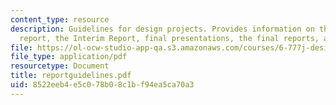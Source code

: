 ```yaml
---
content_type: resource
description: Guidelines for design projects. Provides information on the preliminary
  report, the Interim Report, final presentations, the final reports, and grading.
file: https://ol-ocw-studio-app-qa.s3.amazonaws.com/courses/6-777j-design-and-fabrication-of-microelectromechanical-devices-spring-2007/8522eeb4e5c078b08c1bf94ea5ca70a3_reportguidelines.pdf
file_type: application/pdf
resourcetype: Document
title: reportguidelines.pdf
uid: 8522eeb4-e5c0-78b0-8c1b-f94ea5ca70a3
---
```

